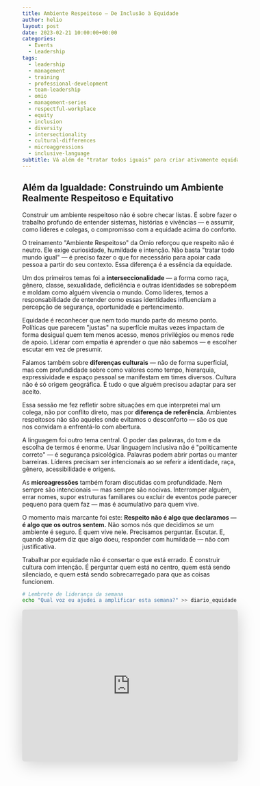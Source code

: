 ```yaml
---
title: Ambiente Respeitoso – De Inclusão à Equidade
author: helio
layout: post
date: 2023-02-21 10:00:00+00:00
categories:
  - Events
  - Leadership
tags:
  - leadership
  - management
  - training
  - professional-development
  - team-leadership
  - omio
  - management-series
  - respectful-workplace
  - equity
  - inclusion
  - diversity
  - intersectionality
  - cultural-differences
  - microaggressions
  - inclusive-language
subtitle: Vá além de "tratar todos iguais" para criar ativamente equidade, segurança psicológica e pertencimento—através de conversas honestas e liderança intencional
---
```


## Além da Igualdade: Construindo um Ambiente Realmente Respeitoso e Equitativo

Construir um ambiente respeitoso não é sobre checar listas. É sobre fazer o trabalho profundo de entender sistemas, histórias e vivências — e assumir, como líderes e colegas, o compromisso com a equidade acima do conforto.

O treinamento "Ambiente Respeitoso" da Omio reforçou que respeito não é neutro. Ele exige curiosidade, humildade e intenção. Não basta "tratar todo mundo igual" — é preciso fazer o que for necessário para apoiar cada pessoa a partir do seu contexto. Essa diferença é a essência da equidade.

Um dos primeiros temas foi a **interseccionalidade** — a forma como raça, gênero, classe, sexualidade, deficiência e outras identidades se sobrepõem e moldam como alguém vivencia o mundo. Como líderes, temos a responsabilidade de entender como essas identidades influenciam a percepção de segurança, oportunidade e pertencimento.

Equidade é reconhecer que nem todo mundo parte do mesmo ponto. Políticas que parecem "justas" na superfície muitas vezes impactam de forma desigual quem tem menos acesso, menos privilégios ou menos rede de apoio. Liderar com empatia é aprender o que não sabemos — e escolher escutar em vez de presumir.

Falamos também sobre **diferenças culturais** — não de forma superficial, mas com profundidade sobre como valores como tempo, hierarquia, expressividade e espaço pessoal se manifestam em times diversos. Cultura não é só origem geográfica. É tudo o que alguém precisou adaptar para ser aceito.

Essa sessão me fez refletir sobre situações em que interpretei mal um colega, não por conflito direto, mas por **diferença de referência**. Ambientes respeitosos não são aqueles onde evitamos o desconforto — são os que nos convidam a enfrentá-lo com abertura.

A linguagem foi outro tema central. O poder das palavras, do tom e da escolha de termos é enorme. Usar linguagem inclusiva não é "politicamente correto" — é segurança psicológica. Palavras podem abrir portas ou manter barreiras. Líderes precisam ser intencionais ao se referir a identidade, raça, gênero, acessibilidade e origens.

As **microagressões** também foram discutidas com profundidade. Nem sempre são intencionais — mas sempre são nocivas. Interromper alguém, errar nomes, supor estruturas familiares ou excluir de eventos pode parecer pequeno para quem faz — mas é acumulativo para quem vive.

O momento mais marcante foi este: **Respeito não é algo que declaramos — é algo que os outros sentem.** Não somos nós que decidimos se um ambiente é seguro. É quem vive nele. Precisamos perguntar. Escutar. E, quando alguém diz que algo doeu, responder com humildade — não com justificativa.

Trabalhar por equidade não é consertar o que está errado. É construir cultura com intenção. É perguntar quem está no centro, quem está sendo silenciado, e quem está sendo sobrecarregado para que as coisas funcionem.

```bash
# Lembrete de liderança da semana
echo "Qual voz eu ajudei a amplificar esta semana?" >> diario_equidade.txt
```

<iframe class="speakerdeck-iframe" frameborder="0" src="https://speakerdeck.com/player/677f7af154d74011b5fdc8eb054fa378" title="Respectful Workplace" allowfullscreen="true" style="border: 0px; background: padding-box padding-box rgba(0, 0, 0, 0.1); margin: 0px; padding: 0px; border-radius: 6px; box-shadow: rgba(0, 0, 0, 0.2) 0px 5px 40px; width: 100%; height: auto; aspect-ratio: 560 / 394;" data-ratio="1.4213197969543148"></iframe>

